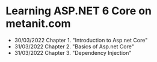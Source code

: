 # Learning ASP.NET 6 Core on metanit.com
<p>
  <ul>
    <li>30/03/2022 Chapter 1. "Introduction to Asp.net Core"</li>
    <li>31/03/2022 Chapter 2. "Basics of Asp.net Core"</li>
    <li>31/03/2022 Chapter 3. "Dependency Injection"</li>
  </ul>
</p>
